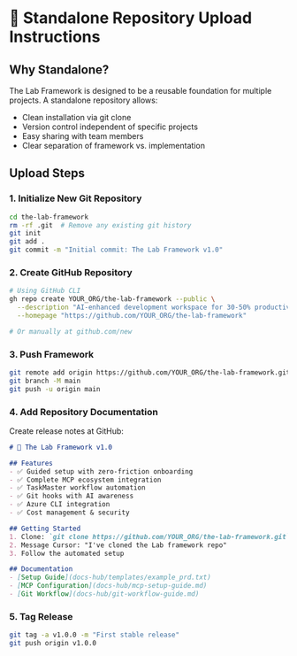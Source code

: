 # 🚀 Standalone Repository Upload Instructions

## Why Standalone?
The Lab Framework is designed to be a reusable foundation for multiple projects. A standalone repository allows:
- Clean installation via git clone
- Version control independent of specific projects
- Easy sharing with team members
- Clear separation of framework vs. implementation

## Upload Steps

### 1. Initialize New Git Repository
```bash
cd the-lab-framework
rm -rf .git  # Remove any existing git history
git init
git add .
git commit -m "Initial commit: The Lab Framework v1.0"
```

### 2. Create GitHub Repository
```bash
# Using GitHub CLI
gh repo create YOUR_ORG/the-lab-framework --public \
  --description "AI-enhanced development workspace for 30-50% productivity gains" \
  --homepage "https://github.com/YOUR_ORG/the-lab-framework"

# Or manually at github.com/new
```

### 3. Push Framework
```bash
git remote add origin https://github.com/YOUR_ORG/the-lab-framework.git
git branch -M main
git push -u origin main
```

### 4. Add Repository Documentation
Create release notes at GitHub:
```markdown
# 🎉 The Lab Framework v1.0

## Features
- ✅ Guided setup with zero-friction onboarding
- ✅ Complete MCP ecosystem integration
- ✅ TaskMaster workflow automation
- ✅ Git hooks with AI awareness
- ✅ Azure CLI integration
- ✅ Cost management & security

## Getting Started
1. Clone: `git clone https://github.com/YOUR_ORG/the-lab-framework.git`
2. Message Cursor: "I've cloned the Lab framework repo"
3. Follow the automated setup

## Documentation
- [Setup Guide](docs-hub/templates/example_prd.txt)
- [MCP Configuration](docs-hub/mcp-setup-guide.md)
- [Git Workflow](docs-hub/git-workflow-guide.md)
```

### 5. Tag Release
```bash
git tag -a v1.0.0 -m "First stable release"
git push origin v1.0.0
```